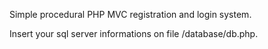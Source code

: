 Simple procedural PHP MVC registration and login system.

Insert your sql server informations on file /database/db.php.